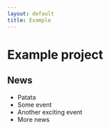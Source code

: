 ```yaml
---
layout: default
title: Example
---
```


# Example project

## News

- Patata
- Some event
- Another exciting event
- More news
